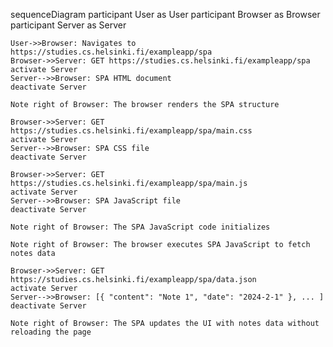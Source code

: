 sequenceDiagram
    participant User as User
    participant Browser as Browser
    participant Server as Server

    User->>Browser: Navigates to https://studies.cs.helsinki.fi/exampleapp/spa
    Browser->>Server: GET https://studies.cs.helsinki.fi/exampleapp/spa
    activate Server
    Server-->>Browser: SPA HTML document
    deactivate Server

    Note right of Browser: The browser renders the SPA structure

    Browser->>Server: GET https://studies.cs.helsinki.fi/exampleapp/spa/main.css
    activate Server
    Server-->>Browser: SPA CSS file
    deactivate Server

    Browser->>Server: GET https://studies.cs.helsinki.fi/exampleapp/spa/main.js
    activate Server
    Server-->>Browser: SPA JavaScript file
    deactivate Server

    Note right of Browser: The SPA JavaScript code initializes

    Note right of Browser: The browser executes SPA JavaScript to fetch notes data

    Browser->>Server: GET https://studies.cs.helsinki.fi/exampleapp/spa/data.json
    activate Server
    Server-->>Browser: [{ "content": "Note 1", "date": "2024-2-1" }, ... ]
    deactivate Server

    Note right of Browser: The SPA updates the UI with notes data without reloading the page
